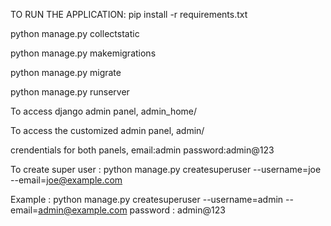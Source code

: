 TO RUN THE APPLICATION:
pip install -r requirements.txt

python manage.py collectstatic

python manage.py makemigrations

python manage.py migrate

python manage.py runserver

To access django admin panel,
admin_home/

To access the customized admin panel,
admin/

crendentials for both panels,
email:admin
password:admin@123

To create super user :
python manage.py createsuperuser --username=joe --email=joe@example.com

Example :
python manage.py createsuperuser --username=admin --email=admin@example.com
password : admin@123
